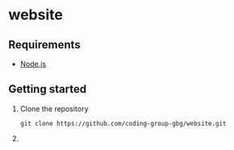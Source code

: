 # website

## Requirements
- [Node.js](https://nodejs.org/en/download/)

## Getting started
1. Clone the repository

    `git clone https://github.com/coding-group-gbg/website.git`

2. 